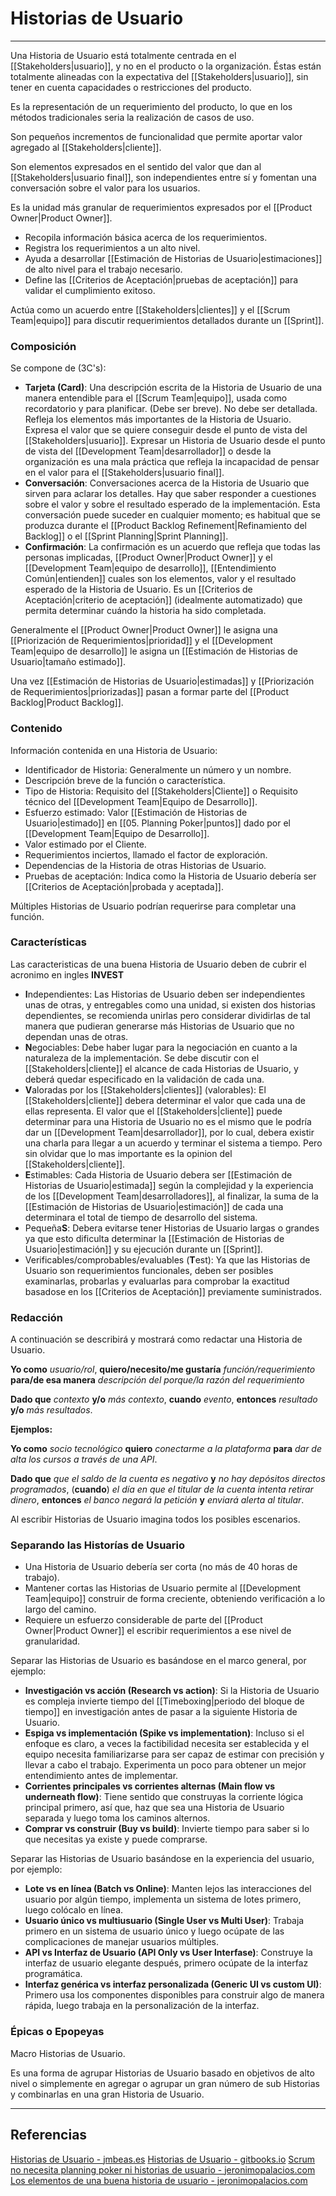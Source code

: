 # Historias de Usuario
---

Una Historia de Usuario está totalmente centrada en el [[Stakeholders|usuario]], y no en el producto o la organización. Éstas están totalmente alineadas con la expectativa del [[Stakeholders|usuario]], sin tener en cuenta capacidades o restricciones del producto.

Es la representación de un requerimiento del producto, lo que en los métodos tradicionales seria la realización de casos de uso.

Son pequeños incrementos de funcionalidad que permite aportar valor agregado al [[Stakeholders|cliente]].

Son elementos expresados en el sentido del valor que dan al [[Stakeholders|usuario final]], son independientes entre sí y fomentan una conversación sobre el valor para los usuarios.

Es la unidad más granular de requerimientos expresados por el [[Product Owner|Product Owner]].
- Recopila información básica acerca de los requerimientos.
- Registra los requerimientos a un alto nivel.
- Ayuda a desarrollar [[Estimación de Historias de Usuario|estimaciones]] de alto nivel para el trabajo necesario.
- Define las [[Criterios de Aceptación|pruebas de aceptación]] para validar el cumplimiento exitoso.

Actúa como un acuerdo entre [[Stakeholders|clientes]] y el [[Scrum Team|equipo]] para discutir requerimientos detallados durante un [[Sprint]].

### Composición
Se compone de (3C's):
- **Tarjeta (Card)**: Una descripción escrita de la Historia de Usuario de una manera entendible para el [[Scrum Team|equipo]], usada como recordatorio y para planificar. (Debe ser breve). No debe ser detallada. Refleja los elementos más importantes de la Historia de Usuario. Expresa el valor que se quiere conseguir desde el punto de vista del [[Stakeholders|usuario]]. Expresar un Historia de Usuario desde el punto de vista del [[Development Team|desarrollador]] o desde la organización es una mala práctica que refleja la incapacidad de pensar en el valor para el [[Stakeholders|usuario final]].
- **Conversación**: Conversaciones acerca de la Historia de Usuario que sirven para aclarar los detalles. Hay que saber responder a cuestiones sobre el valor y sobre el resultado esperado de la implementación. Esta conversación puede suceder en cualquier momento; es habitual que se produzca durante el [[Product Backlog Refinement|Refinamiento del Backlog]] o el [[Sprint Planning|Sprint Planning]].
- **Confirmación**: La confirmación es un acuerdo que refleja que todas las personas implicadas, [[Product Owner|Product Owner]] y el [[Development Team|equipo de desarrollo]], [[Entendimiento Común|entienden]] cuales son los elementos, valor y el resultado esperado de la Historia de Usuario. Es un [[Criterios de Aceptación|criterio de aceptación]] (idealmente automatizado) que permita determinar cuándo la historia ha sido completada.

Generalmente el [[Product Owner|Product Owner]] le asigna una [[Priorización de Requerimientos|prioridad]] y el [[Development Team|equipo de desarrollo]] le asigna un [[Estimación de Historias de Usuario|tamaño estimado]].

Una vez [[Estimación de Historias de Usuario|estimadas]] y [[Priorización de Requerimientos|priorizadas]] pasan a formar parte del [[Product Backlog|Product Backlog]].

### Contenido
Información contenida en una Historia de Usuario:
- Identificador de Historia: Generalmente un número y un nombre.
- Descripción breve de la función o característica.
- Tipo de Historia: Requisito del [[Stakeholders|Cliente]] o Requisito técnico del [[Development Team|Equipo de Desarrollo]].
- Esfuerzo estimado: Valor [[Estimación de Historias de Usuario|estimado]] en [[05. Planning Poker|puntos]] dado por el [[Development Team|Equipo de Desarrollo]].
- Valor estimado por el Cliente.
- Requerimientos inciertos, llamado el factor de exploración.
- Dependencias de la Historia de otras Historias de Usuario.
- Pruebas de aceptación: Indica como la Historia de Usuario debería ser [[Criterios de Aceptación|probada y aceptada]].

Múltiples Historias de Usuario podrían requerirse para completar una función.

### Características
Las caracteristicas de una buena Historia de Usuario deben de cubrir el acronimo en ingles **INVEST**
- **I**ndependientes: Las Historias de Usuario deben ser independientes unas de otras, y entregables como una unidad, si existen dos historias dependientes, se recomienda unirlas pero considerar dividirlas de tal manera que pudieran generarse más Historias de Usuario que no dependan unas de otras.
- **N**egociables: Debe haber lugar para la negociación en cuanto a la naturaleza de la implementación. Se debe discutir con el [[Stakeholders|cliente]] el alcance de cada Historias de Usuario, y deberá quedar especificado en la validación de cada una.    
- **V**aloradas por los [[Stakeholders|clientes]] (valorables): El [[Stakeholders|cliente]] debera determinar el valor que cada una de ellas representa. El valor que el [[Stakeholders|cliente]] puede determinar para una Historia de Usuario no es el mismo que le podría dar un [[Development Team|desarrollador]], por lo cual, debera existir una charla para llegar a un acuerdo y terminar el sistema a tiempo. Pero sin olvidar que lo mas importante es la opinion del [[Stakeholders|cliente]].
- **E**stimables: Cada Historia de Usuario debera ser [[Estimación de Historias de Usuario|estimada]] según la complejidad y la experiencia de los [[Development Team|desarrolladores]], al finalizar, la suma de la [[Estimación de Historias de Usuario|estimación]] de cada una determinara el total de tiempo de desarrollo del sistema.
- Pequeña**S**: Debera evitarse tener Historias de Usuario largas o grandes ya que esto dificulta determinar la [[Estimación de Historias de Usuario|estimación]] y su ejecución durante un [[Sprint]].    
- Verificables/comprobables/evaluables (**T**est): Ya que las Historias de Usuario son requerimientos funcionales, deben ser posibles examinarlas, probarlas y evaluarlas para comprobar la exactitud basadose en los [[Criterios de Aceptación]] previamente suministrados.

### Redacción
A continuación se describirá y mostrará como redactar una Historia de Usuario.

**Yo como** *usuario/rol*, **quiero/necesito/me gustaría** *función/requerimiento* **para/de esa manera** *descripción del porque/la razón del requerimiento*

**Dado que** *contexto* **y/o** *más contexto*, **cuando** *evento*, **entonces** *resultado* **y/o** *más resultados*.

**Ejemplos:**

**Yo como** *socio tecnológico* **quiero** *conectarme a la plataforma* **para** *dar de alta los cursos a través de una API*.

**Dado que** *que el saldo de la cuenta es negativo* **y** *no hay depósitos directos programados*, (**cuando**) *el día en que el titular de la cuenta intenta retirar dinero*, **entonces** *el banco negará la petición* **y** *enviará alerta al titular*.

Al escribir Historias de Usuario imagina todos los posibles escenarios.

### Separando las Historías de Usuario
- Una Historia de Usuario debería ser corta (no más de 40 horas de trabajo).
- Mantener cortas las Historias de Usuario permite al [[Development Team|equipo]] construir de forma creciente, obteniendo verificación a lo largo del camino.
- Requiere un esfuerzo considerable de parte del [[Product Owner|Product Owner]] el escribir requerimientos a ese nivel de granularidad.

Separar las Historias de Usuario es basándose en el marco general, por ejemplo:
- **Investigación vs acción (Research vs action)**: Si la Historia de Usuario es compleja invierte tiempo del [[Timeboxing|periodo del bloque de tiempo]] en investigación antes de pasar a la siguiente Historia de Usuario.
- **Espiga vs implementación (Spike vs implementation)**: Incluso si el enfoque es claro, a veces la factibilidad necesita ser establecida y el equipo necesita familiarizarse para ser capaz de estimar con precisión y llevar a cabo el trabajo. Experimenta un poco para obtener un mejor entendimiento antes de implementar.
- **Corrientes principales vs corrientes alternas (Main flow vs underneath flow)**: Tiene sentido que construyas la corriente lógica principal primero, así que, haz que sea una Historia de Usuario separada y luego toma los caminos alternos.
- **Comprar vs construir (Buy vs build)**: Invierte tiempo para saber si lo que necesitas ya existe y puede comprarse.

Separar las Historias de Usuario basándose en la experiencia del usuario, por ejemplo:
- **Lote vs en línea (Batch vs Online)**: Manten lejos las interacciones del usuario por algún tiempo, implementa un sistema de lotes primero, luego colócalo en línea.
- **Usuario único vs multiusuario (Single User vs Multi User)**: Trabaja primero en un sistema de usuario único y luego ocúpate de las complicaciones de manejar usuarios múltiples.
- **API vs Interfaz de Usuario (API Only vs User Interfase)**: Construye la interfaz de usuario elegante después, primero ocúpate de la interfaz programática.
- **Interfaz genérica vs interfaz personalizada (Generic UI vs custom UI)**: Primero usa los componentes disponibles para construir algo de manera rápida, luego trabaja en la personalización de la interfaz.

### Épicas o Epopeyas
Macro Historias de Usuario.

Es una forma de agrupar Historias de Usuario basado en objetivos de alto nivel o simplemente en agregar o agrupar un gran número de sub Historias y combinarlas en una gran Historia de Usuario.

---

## Referencias
[Historias de Usuario - jmbeas.es](https://blog.jmbeas.es/2011/05/23/historias-de-usuario-2/)
[Historias de Usuario - gitbooks.io](https://mayra13.gitbooks.io/scrum-master/content/historiasdeusuario.html)
[Scrum no necesita planning poker ni historias de usuario - jeronimopalacios.com](https://jeronimopalacios.com/agile/scrum-no-necesita-planing-poquer-historias-usuario/)
[Los elementos de una buena historia de usuario - jeronimopalacios.com](https://jeronimopalacios.com/product-delivery/los-elementos-una-buena-historia-de-usuario/)